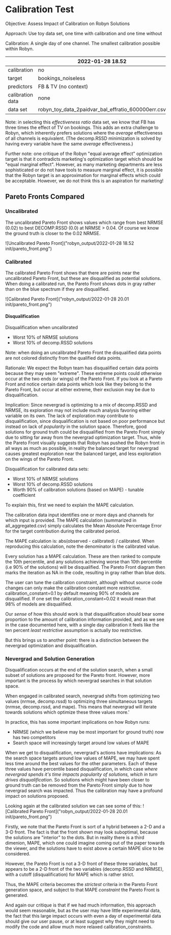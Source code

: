 # Calibration Test

Objective: Assess Impact of Calibration on Robyn Solutions

Approach: Use toy data set, one time with calibration and one time without

Calibration: A single day of one channel. The smallest calibration possible within Robyn.

|             | 2022-01-28 18.52     | 2022-01-28 20.01                                       |
|-------------|----------------------|--------------------------------------------------------|
| calibration | no                   | yes                                                    |
| target      | bookings_noiseless   | bookings_noiseless                                     |
| predictors  | FB & TV (no context) | FB & TV (no context)                                   |\
| calibration data | none                 | July 1 2021, FB only - using ground truth contribution |
| data set | robyn_toy_data_2paidvar_bal_effratio_600000err.csv| robyn_toy_data_2paidvar_bal_effratio_600000err.csv     | 

Note: in selecting this *effectiveness ratio* data set, we know that FB has three times the effect of TV
on bookings.  This adds an extra challenge to Robyn, which inherently prefers solutions where
the *average* effectiveness of all channels is equivalent.  (The decomp.RSSD minimization is solved
by having every variable have the same *average* effectiveness.)

Further note: one critique of the Robyn "equal average effect" optimization target is that it contradicts
marketing's optimization target which should be "equal marginal effect".  However, as many marketing departments
are less sophisticated or do not have tools to measure marginal effect, it is possible that the Robyn target
is an approximation for marginal effects which could be acceptable.  However, we do not think this is an 
aspiration for marketing!



## Pareto Fronts Compared

### Uncalibrated
The uncalibrated Pareto Front shows values which range from best NRMSE (0.02) to best DECOMP.RSSD (0.0) at 
NRMSE > 0.04.  Of course we know the ground truth is closer to the 0.02 NRMSE.

![Uncalibrated Pareto Front]("robyn_output/2022-01-28 18.52 init/pareto_front.png")


### Calibrated

The calibrated Pareto Front shows that there are points near the uncalibrated Pareto Front, but these are 
disqualified as potential solutions.  When doing a calibrated run, the Pareto Front shows dots in gray
rather than on the blue spectrum if they are disqualified.

![Calibrated Pareto Front]("robyn_output/2022-01-28 20.01 init/pareto_front.png")

#### Disqualification

Disqualification when uncalibrated
* Worst 10% of NRMSE solutions
* Worst 10% of decomp.RSSD solutions

Note: when doing an uncalibrated Pareto Front the disqualified data points are not colored distinctly from the
qualified data points. 

Rationale: We expect the Robyn team has disqualified certain data points because they may seem "extreme".
These extreme points could otherwise occur at the two ends (or wings) of the Pareto Front.  If you look at a
Pareto Front and notice certain data points which look like they belong to the Pareto Front, but occur
at either extreme, their exclusion may be due to disqualification.

Implication: Since nevergrad is optimizing to a mix of decomp.RSSD and NRMSE, its exploration may not include
much analysis favoring either variable on its own.  The lack of exploration may contribute to 
disqualification, since disqualification is not based on poor performance but instead on lack of *popularity* in the
solution space.  Therefore, good solutions for ground truth could be disqualified from the Pareto Front simply
due to sitting far away from the nevergrad optimization target.  Thus, while the Pareto Front visually suggests
that Robyn has pushed the Robyn front in all ways as much as possible, in reality the balanced target for nevergrad
causes greatest exploration near the balanced target, and less exploration on the wings of the Pareto Front.

Disqualification for calibrated data sets:
* Worst 10% of NRMSE solutions
* Worst 10% of decomp.RSSD solutions
* Worth 90% of calibration solutions (based on MAPE) - tunable coefficient

To explain this, first we need to explain the MAPE calculation.

The calibration data input identifies one or more days and channels for which input is provided.
The MAPE calculation (summarized in all_aggregated.csv) simply calculates the Mean Absolute Percentage Error
for the target contribution during the calibrated period.

The MAPE calculation is: abs(observed - calibrated) / calibrated.
When reproducing this calculation, note the denominator is the calibrated value.

Every solution has a MAPE calculation.  These are then ranked to compute the 10th percentile, and
any solutions achieving worse than 10th percentile (i.e 90% of the solutions) will be disqualified.  The
Pareto Front diagram then marks the iteration as NA in the code, resulting in gray rather than blue dots.

The user can tune the calibration constraint, although without source code changes can only make the calibration
constant more *restrictive*.  calibration_constant=0.1 by default meaning 90% of models are disqualified.  If one
set the calibration_constant=0.02 it would mean that 98% of models are disqualified.

Our *sense* of how this should work is that disqualification should bear some proportion to the amount of 
calibration information provided, and as we see in the case documented here, with a single day calibration it
feels like the ten percent *least restrictive* assumption is actually *too* restrictive.

But this brings us to another point: there is a distinction between the nevergrad optimization and disqualification.

### Nevergrad and Solution Generation

Disqualification occurs at the end of the solution search, when a small subset of solutions are proposed
for the Pareto front. However, more important is the process by which nevergrad searches in that solution space.

When engaged in calibrated search, nevergrad shifts from optimizing two values (nrmse, decomp.rssd) to optimizing three 
simultaneous targets (nrmse, decomp.rssd, and mape).  This means that nevergrad will iterate towards solutions
which optimize these three values more.'

In practice, this has some important implications on how Robyn runs:
* NRMSE (which we believe may be most important for ground truth) now has two competitors
* Search space will increasingly target around low values of MAPE

When we get to disqualification, nevergrad's actions have implications:
As the search space targets around low values of MAPE, we may have spent less time around the best
values for the other parameters.  Each of these three values have percentile based disqualification, in which
case *where nevergrad spends it's time impacts popularity of solutions, which in turn drives disqualification*.
So solutions which might have been closer to ground truth can be removed from the Pareto Front simply due to 
how nevergrad search was impacted.  Thus the calibration may have a profound impact on solutions proposed.

Looking again at the calibrated solution we can see some of this:
![Calibrated Pareto Front]("robyn_output/2022-01-28 20.01 init/pareto_front.png")

Firstly, we note that the Pareto Front is sort of a hybrid between a 2-D and a 3-D front.
The fact is that the front shown may look suboptimal, because the solutions are "interior" to the dots.
But in reality there is a third dimenion, MAPE, which one could imagine coming out of the paper towards the viewer,
and the solutions have to exist above a certain MAPE slice to be considered.

However, the Pareto Front is not a 3-D front of these three variables, but appears to be a 2-D front of the two
variables (decomp.RSSD and NRMSE), with a cutoff (disqualification) for MAPE which is rather strict.

Thus, the MAPE criteria becomes the *strictest* criteria in the Pareto Front generation space, and subject
to that MAPE *constraint* the Pareto Front is generated.

And again our critique is that if we had much information, this approach would seem reasonable, but as the user
may have little experimental data, the fact that this large impact occurs with even a day of experimental data 
should give our user pause, or at least suggest why they might need to modify the code and allow much more 
relaxed calibration_constraints.

